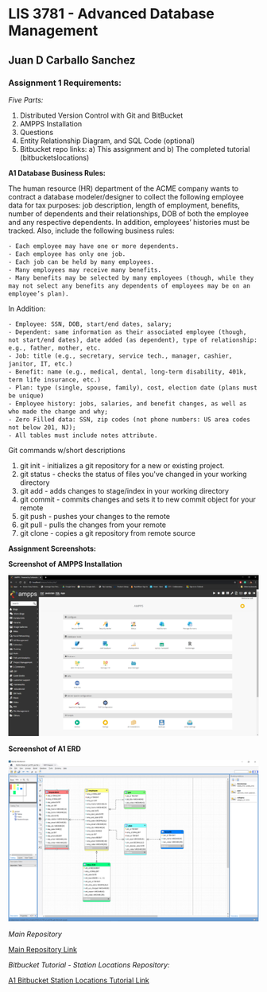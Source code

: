 # LIS 3781 - Advanced Database Management

## Juan D Carballo Sanchez

### Assignment 1 Requirements:

  *Five Parts:*

  1. Distributed Version Control with Git and BitBucket
  2. AMPPS Installation
  3. Questions
  4. Entity Relationship Diagram, and SQL Code (optional)
  5. Bitbucket repo links:
    a) This assignment and
    b) The completed tutorial (bitbucketslocations)

  **A1 Database Business Rules:**

  The human resource (HR) department of the ACME company wants to contract a database modeler/designer to collect the following employee data for tax purposes: job description, length of employment, benefits, number of dependents and their relationships, DOB of both the employee and any respective dependents. In addition, employees’ histories must be tracked. Also, include the following business rules:

    - Each employee may have one or more dependents.
    - Each employee has only one job.
    - Each job can be held by many employees.
    - Many employees may receive many benefits.
    - Many benefits may be selected by many employees (though, while they may not select any benefits any dependents of employees may be on an employee’s plan).

  In Addition:

    - Employee: SSN, DOB, start/end dates, salary;
    - Dependent: same information as their associated employee (though, not start/end dates), date added (as dependent), type of relationship: e.g., father, mother, etc.
    - Job: title (e.g., secretary, service tech., manager, cashier, janitor, IT, etc.)
    - Benefit: name (e.g., medical, dental, long-term disability, 401k, term life insurance, etc.)
    - Plan: type (single, spouse, family), cost, election date (plans must be unique)
    - Employee history: jobs, salaries, and benefit changes, as well as who made the change and why;
    - Zero Filled data: SSN, zip codes (not phone numbers: US area codes not below 201, NJ);
    - All tables must include notes attribute.

  Git commands w/short descriptions

  1. git init - initializes a git repository for a new or existing project.
  2. git status - checks the status of files you've changed in your working directory
  3. git add - adds changes to stage/index in your working directory
  4. git commit - commits changes and sets it to new commit object for your remote
  5. git push - pushes your changes to the remote
  6. git pull - pulls the changes from your remote
  7. git clone - copies a git repository from remote source

  **Assignment Screenshots:**

  **Screenshot of AMPPS Installation**

  ![AMPPS Installation](img/ampps_installation.png)

  **Screenshot of A1 ERD**

  ![Assignment 1 model](img/a1_erd.png)

  *Main Repository*

  [Main Repository Link](https://bitbucket.org/Dcj21/lis3781/src/master/)

  *Bitbucket Tutorial - Station Locations Repository:*

  [A1 Bitbucket Station Locations Tutorial Link](https://bitbucket.org/Dcj21/bitbucketstationlocations)
